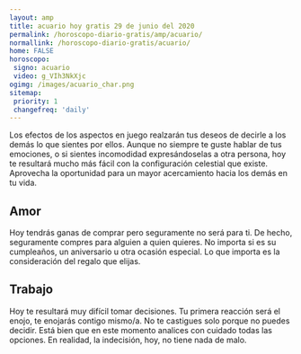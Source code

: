 ```yaml
---
layout: amp
title: acuario hoy gratis 29 de junio del 2020 
permalink: /horoscopo-diario-gratis/amp/acuario/
normallink: /horoscopo-diario-gratis/acuario/
home: FALSE
horoscopo:
 signo: acuario
 video: g_VIh3NkXjc
ogimg: /images/acuario_char.png
sitemap:
 priority: 1
 changefreq: 'daily'
---
```



Los efectos de los aspectos en juego realzarán tus deseos de decirle a los demás lo que sientes por ellos. Aunque no siempre te guste hablar de tus emociones, o si sientes incomodidad expresándoselas a otra persona, hoy te resultará mucho más fácil con la configuración celestial que existe. Aprovecha la oportunidad para un mayor acercamiento hacia los demás en tu vida.

## Amor

Hoy tendrás ganas de comprar pero seguramente no será para ti. De hecho, seguramente compres para alguien a quien quieres. No importa si es su cumpleaños, un aniversario u otra ocasión especial. Lo que importa es la consideración del regalo que elijas.

## Trabajo

Hoy te resultará muy difícil tomar decisiones. Tu primera reacción será el enojo, te enojarás contigo mismo/a. No te castigues solo porque no puedes decidir. Está bien que en este momento analices con cuidado todas las opciones. En realidad, la indecisión, hoy, no tiene nada de malo.